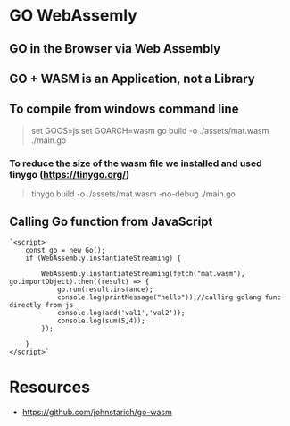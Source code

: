 # GO WebAssemly
## GO in the Browser via Web Assembly

## GO + WASM is an Application, not a Library

## To compile from windows command line
> set GOOS=js
> set GOARCH=wasm
> go build -o ./assets/mat.wasm ./main.go

### To reduce the size of the wasm file we installed and used tinygo (https://tinygo.org/)
> tinygo build -o ./assets/mat.wasm -no-debug ./main.go

## Calling Go function from JavaScript
    `<script>
        const go = new Go();
        if (WebAssembly.instantiateStreaming) {

            WebAssembly.instantiateStreaming(fetch("mat.wasm"), go.importObject).then((result) => {
                go.run(result.instance);
                console.log(printMessage("hello"));//calling golang func directly from js
                console.log(add('val1','val2'));
                console.log(sum(5,4));
            });

        }
    </script>`

# Resources
* https://github.com/johnstarich/go-wasm